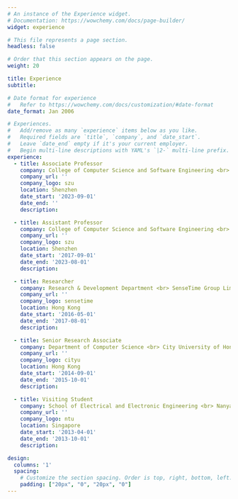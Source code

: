 ```yaml
---
# An instance of the Experience widget.
# Documentation: https://wowchemy.com/docs/page-builder/
widget: experience

# This file represents a page section.
headless: false

# Order that this section appears on the page.
weight: 20

title: Experience
subtitle:

# Date format for experience
#   Refer to https://wowchemy.com/docs/customization/#date-format
date_format: Jan 2006

# Experiences.
#   Add/remove as many `experience` items below as you like.
#   Required fields are `title`, `company`, and `date_start`.
#   Leave `date_end` empty if it's your current employer.
#   Begin multi-line descriptions with YAML's `|2-` multi-line prefix.
experience:
  - title: Associate Professor
    company: College of Computer Science and Software Engineering <br> Shenzhen University
    company_url: ''
    company_logo: szu
    location: Shenzhen
    date_start: '2023-09-01'
    date_end: ''
    description:

  - title: Assistant Professor
    company: College of Computer Science and Software Engineering <br> Shenzhen University
    company_url: ''
    company_logo: szu
    location: Shenzhen
    date_start: '2017-09-01'
    date_end: '2023-08-01'
    description:

  - title: Researcher
    company: Research & Development Department <br> SenseTime Group Limited
    company_url: ''
    company_logo: sensetime
    location: Hong Kong
    date_start: '2016-05-01'
    date_end: '2017-08-01'
    description: 

  - title: Senior Research Associate
    company: Department of Computer Science <br> City University of Hong Kong
    company_url: ''
    company_logo: cityu
    location: Hong Kong
    date_start: '2014-09-01'
    date_end: '2015-10-01'
    description: 

  - title: Visiting Student
    company: School of Electrical and Electronic Engineering <br> Nanyang Technological University
    company_url: ''
    company_logo: ntu
    location: Singapore
    date_start: '2013-04-01'
    date_end: '2013-10-01'
    description: 

design:
  columns: '1'
  spacing:
    # Customize the section spacing. Order is top, right, bottom, left.
    padding: ["20px", "0", "20px", "0"]
---
```

